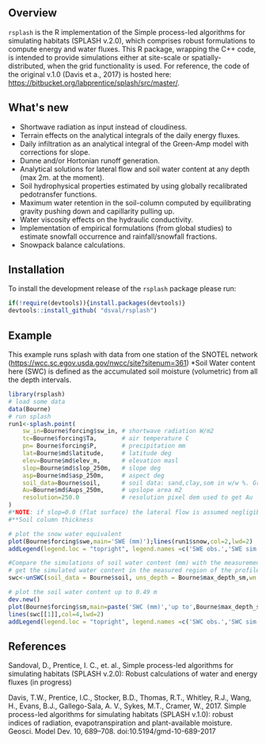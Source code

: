 ## Overview

`rsplash` is the R implementation of the Simple process-led algorithms for simulating habitats (SPLASH v.2.0), which comprises robust formulations to compute energy and water fluxes. This R package, wrapping the C++ code, is intended to provide simulations either at site-scale or spatially-distributed, when the grid functionality is used. For reference, the code of the original v.1.0  (Davis et a., 2017) is hosted here: https://bitbucket.org/labprentice/splash/src/master/.

## What's new
- Shortwave radiation as input instead of cloudiness.
- Terrain effects on the analytical integrals of the daily energy fluxes.
- Daily infiltration as an analytical integral of the Green-Amp model with corrections for slope.
- Dunne and/or Hortonian runoff generation.
- Analytical solutions for lateral flow and soil water content at any depth (max 2m. at the moment).
- Soil hydrophysical properties estimated by using globally recalibrated pedotransfer functions.
- Maximum water retention in the soil-column computed by equilibrating gravity pushing down and capillarity pulling up.
- Water viscosity effects on the hydraulic conductivity.
- Implementation of empirical formulations (from global studies) to estimate snowfall occurrence and rainfall/snowfall fractions.
- Snowpack balance calculations.

## Installation
To install the development release  of the `rsplash` package please run: 
```r
if(!require(devtools)){install.packages(devtools)}
devtools::install_github( "dsval/rsplash")
```
## Example
This example runs splash with data from one station of the SNOTEL network (https://wcc.sc.egov.usda.gov/nwcc/site?sitenum=361)
*Soil Water content here (SWC) is defined as the accumulated soil moisture (volumetric) from all the depth intervals.
```r
library(rsplash)
# load some data
data(Bourne)
# run splash
run1<-splash.point(
	sw_in=Bourne$forcing$sw_in,	# shortwave radiation W/m2
	tc=Bourne$forcing$Ta,		# air temperature C
	pn= Bourne$forcing$P,		# precipitation mm
	lat=Bourne$md$latitude,		# latitude deg
	elev=Bourne$md$elev_m,		# elevation masl
	slop=Bourne$md$slop_250m,	# slope deg
	asp=Bourne$md$asp_250m,		# aspect deg
	soil_data=Bourne$soil, 		# soil data: sand,clay,som in w/w %. Gravel v/v %, bulk density g/cm3, and depth to the bedrock (m)**
	Au=Bourne$md$Aups_250m,		# upslope area m2
	resolution=250.0  			# resolution pixel dem used to get Au
)
#*NOTE: if slop=0.0 (flat surface) the lateral flow is assumed negligible, so: asp,Au and resolution can be ommitted, it won't affect the calculations since all the fluxes are assumed vertical.
#**Soil column thickness

# plot the snow water equivalent
plot(Bourne$forcing$swe,main='SWE (mm)');lines(run1$snow,col=2,lwd=2)
addLegend(legend.loc = "topright", legend.names =c('SWE obs.','SWE sim.'),col=c(1,2),lty=rep(1,2), lwd=rep(2,2))

#Compare the simulations of soil water content (mm) with the measurements taken up to Bourne$max_depth_sm (0.49 m):
# get the simulated water content in the measured region of the profile
swc<-unSWC(soil_data = Bourne$soil, uns_depth = Bourne$max_depth_sm,wn = run1$wn)

# plot the soil water content up to 0.49 m
dev.new()
plot(Bourne$forcing$sm,main=paste('SWC (mm)','up to',Bourne$max_depth_sm,'m'))
lines(swc[[1]],col=4,lwd=2)
addLegend(legend.loc = "topright", legend.names =c('SWC obs.','SWC sim.'),col=c(1,4),lty=rep(1,2), lwd=rep(2,2))

```

## References

Sandoval, D., Prentice, I. C., et. al., Simple process-led algorithms for simulating habitats (SPLASH v.2.0): Robust calculations of water and energy fluxes (in progress)

Davis, T.W., Prentice, I.C., Stocker, B.D., Thomas, R.T., Whitley, R.J., Wang, H., Evans, B.J., Gallego-Sala, A. V., Sykes, M.T., Cramer, W., 2017. Simple process-led algorithms for simulating habitats (SPLASH v.1.0): robust indices of radiation, evapotranspiration and plant-available moisture. Geosci. Model Dev. 10, 689–708. doi:10.5194/gmd-10-689-2017
